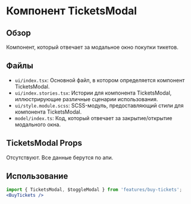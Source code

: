 # Компонент TicketsModal

## Обзор
Компонент, который отвечает за модальное окно покупки тикетов.

## Файлы

- `ui/index.tsx`: Основной файл, в котором определяется компонент TicketsModal.
- `ui/index.stories.tsx`: Истории для компонента TicketsModal, иллюстрирующие различные сценарии использования.
- `ui/style.module.scss`: SCSS-модуль, предоставляющий стили для компонента TicketsModal.
- `model/index.ts`: Код, который отвечает за закрытие/открытие модального окна.

## TicketsModal Props
Отсутствуют. Все данные берутся по апи.

## Использование
```jsx
import { TicketsModal, $toggleModal } from 'features/buy-tickets';
<BuyTickets />
```